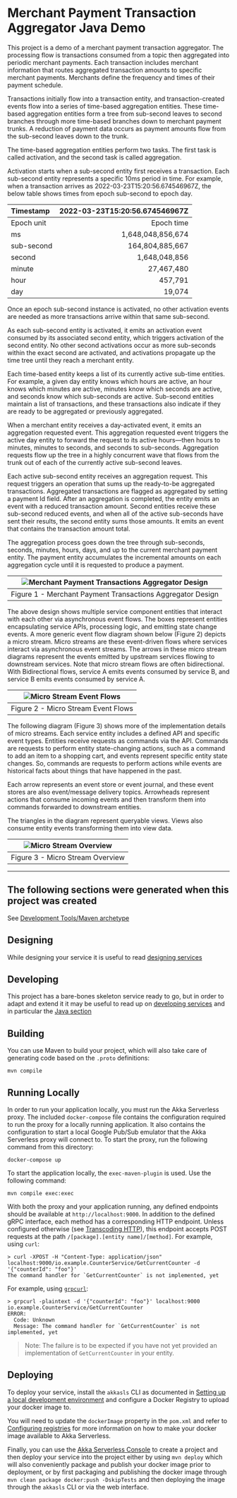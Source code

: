 # Merchant Payment Transaction Aggregator Java Demo

This project is a demo of a merchant payment transaction aggregator. The processing flow is transactions consumed from a topic then aggregated into periodic merchant payments. Each transaction includes merchant information that routes aggregated transaction amounts to specific merchant payments. Merchants define the frequency and times of their payment schedule.

Transactions initially flow into a transaction entity, and transaction-created events flow into a series of time-based aggregation entities. These time-based aggregation entities form a tree from sub-second leaves to second branches through more time-based branches down to merchant payment trunks. A reduction of payment data occurs as payment amounts flow from the sub-second leaves down to the trunk.

The time-based aggregation entities perform two tasks. The first task is called activation, and the second task is called aggregation.

Activation starts when a sub-second entity first receives a transaction. Each sub-second entity represents a specific 10ms period in time. For example, when a transaction arrives as 2022-03-23T15:20:56.674546967Z, the below table shows times from epoch sub-second to epoch day.

| Timestamp  | 2022-03-23T15:20:56.674546967Z |
| :--------- | -----------------------------: |
| Epoch unit |                     Epoch time |
| ms         |              1,648,048,856,674 |
| sub-second |                164,804,885,667 |
| second     |                  1,648,048,856 |
| minute     |                     27,467,480 |
| hour       |                        457,791 |
| day        |                         19,074 |

Once an epoch sub-second instance is activated, no other activation events are needed as more transactions arrive within that same sub-second.

As each sub-second entity is activated, it emits an activation event consumed by its associated second entity, which triggers activation of the second entity. No other second activations occur as more sub-seconds within the exact second are activated, and activations propagate up the time tree until they reach a merchant entity.

Each time-based entity keeps a list of its currently active sub-time entities. For example, a given day entity knows which hours are active, an hour knows which minutes are active, minutes know which seconds are active, and seconds know which sub-seconds are active. Sub-second entities maintain a list of transactions, and these transactions also indicate if they are ready to be aggregated or previously aggregated.

When a merchant entity receives a day-activated event, it emits an aggregation requested event. This aggregation requested event triggers the active day entity to forward the request to its active hours—then hours to minutes, minutes to seconds, and seconds to sub-seconds. Aggregation requests flow up the tree in a highly concurrent wave that flows from the trunk out of each of the currently active sub-second leaves.

Each active sub-second entity receives an aggregation request. This request triggers an operation that sums up the ready-to-be aggregated transactions. Aggregated transactions are flagged as aggregated by setting a payment Id field. After an aggregation is completed, the entity emits an event with a reduced transaction amount. Second entities receive these sub-second reduced events, and when all of the active sub-seconds have sent their results, the second entity sums those amounts. It emits an event that contains the transaction amount total.

The aggregation process goes down the tree through sub-seconds, seconds, minutes, hours, days, and up to the current merchant payment entity. The payment entity accumulates the incremental amounts on each aggregation cycle until it is requested to produce a payment.


| ![Merchant Payment Transactions Aggregator Design](src/main/resources/images/merchant-payment-transaction-aggregation-demo.png)
|:--:
| Figure 1 - Merchant Payment Transactions Aggregator Design

The above design shows multiple service component entities that interact with each other via asynchronous event flows. The boxes represent entities encapsulating service APIs, processing logic, and emitting state change events. A more generic event flow diagram shown below (Figure 2) depicts a micro stream. Micro streams are these event-driven flows where services interact via asynchronous event streams. The arrows in these micro stream diagrams represent the events emitted by upstream services flowing to downstream services. Note that micro stream flows are often bidirectional. With Bidirectional flows, service A emits events consumed by service B, and service B emits events consumed by service A.

| ![Micro Stream Event Flows](src/main/resources/images/micro-stream-event-flows.png)
|:--:
| Figure 2 - Micro Stream Event Flows

The following diagram (Figure 3) shows more of the implementation details of micro streams. Each service entity includes a defined API and specific event types. Entities receive requests as commands via the API. Commands are requests to perform entity state-changing actions, such as a command to add an item to a shopping cart, and events represent specific entity state changes. So, commands are requests to perform actions while events are historical facts about things that have happened in the past.

Each arrow represents an event store or event journal, and these event stores are also event/message delivery topics. Arrowheads represent actions that consume incoming events and then transform them into commands forwarded to downstream entities.

The triangles in the diagram represent queryable views. Views also consume entity events transforming them into view data.

| ![Micro Stream Overview](src/main/resources/images/micro-stream-overview.png)
|:--:
| Figure 3 - Micro Stream Overview

---

## The following sections were generated when this project was created

See [Development Tools/Maven archetype](https://developer.lightbend.com/docs/akka-serverless/java/developer-tools#_maven_archetype)

## Designing

While designing your service it is useful to read [designing services](https://developer.lightbend.com/docs/akka-serverless/services/development-process.html)

## Developing

This project has a bare-bones skeleton service ready to go, but in order to adapt and
extend it it may be useful to read up on [developing services](https://developer.lightbend.com/docs/akka-serverless/developing/index.html)
and in particular the [Java section](https://developer.lightbend.com/docs/akka-serverless/java-services/index.html)

## Building

You can use Maven to build your project, which will also take care of
generating code based on the `.proto` definitions:

```shell
mvn compile
```

## Running Locally

In order to run your application locally, you must run the Akka Serverless proxy. The included `docker-compose` file contains the configuration required to run the proxy for a locally running application.
It also contains the configuration to start a local Google Pub/Sub emulator that the Akka Serverless proxy will connect to.
To start the proxy, run the following command from this directory:

```shell
docker-compose up
```

To start the application locally, the `exec-maven-plugin` is used. Use the following command:

```shell
mvn compile exec:exec
```

With both the proxy and your application running, any defined endpoints should be available at `http://localhost:9000`. In addition to the defined gRPC interface, each method has a corresponding HTTP endpoint. Unless configured otherwise (see [Transcoding HTTP](https://developer.lightbend.com/docs/akka-serverless/java/proto.html#_transcoding_http)), this endpoint accepts POST requests at the path `/[package].[entity name]/[method]`. For example, using `curl`:

```shell
> curl -XPOST -H "Content-Type: application/json" localhost:9000/io.example.CounterService/GetCurrentCounter -d '{"counterId": "foo"}'
The command handler for `GetCurrentCounter` is not implemented, yet
```

For example, using [`grpcurl`](https://github.com/fullstorydev/grpcurl):

```shell
> grpcurl -plaintext -d '{"counterId": "foo"}' localhost:9000 io.example.CounterService/GetCurrentCounter 
ERROR:
  Code: Unknown
  Message: The command handler for `GetCurrentCounter` is not implemented, yet
```

> Note: The failure is to be expected if you have not yet provided an implementation of `GetCurrentCounter` in
> your entity.

## Deploying

To deploy your service, install the `akkasls` CLI as documented in
[Setting up a local development environment](https://developer.lightbend.com/docs/akka-serverless/setting-up/)
and configure a Docker Registry to upload your docker image to.

You will need to update the `dockerImage` property in the `pom.xml` and refer to
[Configuring registries](https://developer.lightbend.com/docs/akka-serverless/projects/container-registries.html)
for more information on how to make your docker image available to Akka Serverless.

Finally, you can use the [Akka Serverless Console](https://console.akkaserverless.com)
to create a project and then deploy your service into the project either by using `mvn deploy` which
will also conveniently package and publish your docker image prior to deployment, or by first packaging and
publishing the docker image through `mvn clean package docker:push -DskipTests` and then deploying the image
through the `akkasls` CLI or via the web interface.
